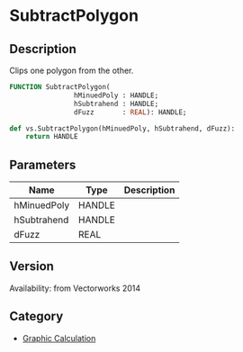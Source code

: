 # SubtractPolygon

## Description
Clips one polygon from the other.

```pascal
FUNCTION SubtractPolygon(
				hMinuedPoly : HANDLE;
				hSubtrahend : HANDLE;
				dFuzz       : REAL): HANDLE;
```

```python
def vs.SubtractPolygon(hMinuedPoly, hSubtrahend, dFuzz):
    return HANDLE
```

## Parameters
|Name|Type|Description|
|---|---|---|
|hMinuedPoly|HANDLE|   |
|hSubtrahend|HANDLE|   |
|dFuzz|REAL|   |

## Version
Availability: from Vectorworks 2014

## Category
* [Graphic Calculation](../Categories/Graphic%20Calculation.md)

